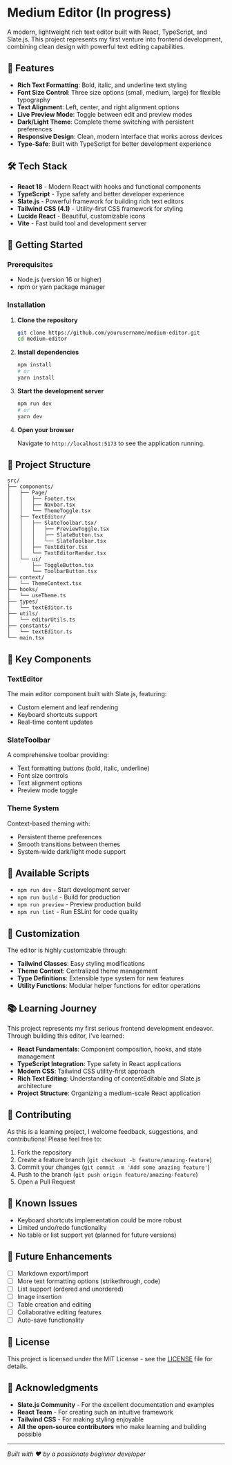 # Medium Editor (In progress)

A modern, lightweight rich text editor built with React, TypeScript, and Slate.js. This project represents my first venture into frontend development, combining clean design with powerful text editing capabilities.

## 🌟 Features

- **Rich Text Formatting**: Bold, italic, and underline text styling
- **Font Size Control**: Three size options (small, medium, large) for flexible typography
- **Text Alignment**: Left, center, and right alignment options
- **Live Preview Mode**: Toggle between edit and preview modes
- **Dark/Light Theme**: Complete theme switching with persistent preferences
- **Responsive Design**: Clean, modern interface that works across devices
- **Type-Safe**: Built with TypeScript for better development experience

## 🛠️ Tech Stack

- **React 18** - Modern React with hooks and functional components
- **TypeScript** - Type safety and better developer experience
- **Slate.js** - Powerful framework for building rich text editors
- **Tailwind CSS (4.1)** - Utility-first CSS framework for styling
- **Lucide React** - Beautiful, customizable icons
- **Vite** - Fast build tool and development server

## 🚀 Getting Started

### Prerequisites

- Node.js (version 16 or higher)
- npm or yarn package manager

### Installation

1. **Clone the repository**

   ```bash
   git clone https://github.com/yourusername/medium-editor.git
   cd medium-editor
   ```

2. **Install dependencies**

   ```bash
   npm install
   # or
   yarn install
   ```

3. **Start the development server**

   ```bash
   npm run dev
   # or
   yarn dev
   ```

4. **Open your browser**

   Navigate to `http://localhost:5173` to see the application running.

## 📁 Project Structure

```
src/
├── components/
│   ├── Page/
│   │   ├── Footer.tsx
│   │   ├── Navbar.tsx
│   │   └── ThemeToggle.tsx
│   ├── TextEditor/
│   │   ├── SlateToolbar.tsx/
│   │   │   ├── PreviewToggle.tsx
│   │   │   ├── SlateButton.tsx
│   │   │   └── SlateToolbar.tsx
│   │   ├── TextEditor.tsx
│   │   └── TextEditorRender.tsx
│   └── ui/
│       ├── ToggleButton.tsx
│       └── ToolbarButton.tsx
├── context/
│   └── ThemeContext.tsx
├── hooks/
│   └── useTheme.ts
├── types/
│   └── textEditor.ts
├── utils/
│   └── editorUtils.ts
├── constants/
│   └── textEditor.ts
└── main.tsx
```

## 🎯 Key Components

### TextEditor

The main editor component built with Slate.js, featuring:

- Custom element and leaf rendering
- Keyboard shortcuts support
- Real-time content updates

### SlateToolbar

A comprehensive toolbar providing:

- Text formatting buttons (bold, italic, underline)
- Font size controls
- Text alignment options
- Preview mode toggle

### Theme System

Context-based theming with:

- Persistent theme preferences
- Smooth transitions between themes
- System-wide dark/light mode support

## 🔧 Available Scripts

- `npm run dev` - Start development server
- `npm run build` - Build for production
- `npm run preview` - Preview production build
- `npm run lint` - Run ESLint for code quality

## 🎨 Customization

The editor is highly customizable through:

- **Tailwind Classes**: Easy styling modifications
- **Theme Context**: Centralized theme management
- **Type Definitions**: Extensible type system for new features
- **Utility Functions**: Modular helper functions for editor operations

## 📚 Learning Journey

This project represents my first serious frontend development endeavor. Through building this editor, I've learned:

- **React Fundamentals**: Component composition, hooks, and state management
- **TypeScript Integration**: Type safety in React applications
- **Modern CSS**: Tailwind CSS utility-first approach
- **Rich Text Editing**: Understanding of contentEditable and Slate.js architecture
- **Project Structure**: Organizing a medium-scale React application

## 🤝 Contributing

As this is a learning project, I welcome feedback, suggestions, and contributions! Please feel free to:

1. Fork the repository
2. Create a feature branch (`git checkout -b feature/amazing-feature`)
3. Commit your changes (`git commit -m 'Add some amazing feature'`)
4. Push to the branch (`git push origin feature/amazing-feature`)
5. Open a Pull Request

## 🐛 Known Issues

- Keyboard shortcuts implementation could be more robust
- Limited undo/redo functionality
- No table or list support yet (planned for future versions)

## 🔮 Future Enhancements

- [ ] Markdown export/import
- [ ] More text formatting options (strikethrough, code)
- [ ] List support (ordered and unordered)
- [ ] Image insertion
- [ ] Table creation and editing
- [ ] Collaborative editing features
- [ ] Auto-save functionality

## 📄 License

This project is licensed under the MIT License - see the [LICENSE](LICENSE) file for details.

## 🙏 Acknowledgments

- **Slate.js Community** - For the excellent documentation and examples
- **React Team** - For creating such an intuitive framework
- **Tailwind CSS** - For making styling enjoyable
- **All the open-source contributors** who make learning and building possible

---

_Built with ❤️ by a passionate beginner developer_
